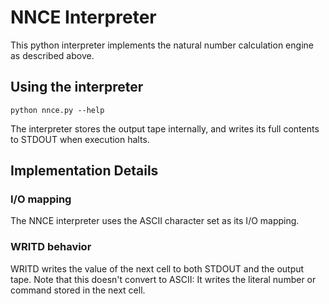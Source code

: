 # NNCE Interpreter

This python interpreter implements the natural number calculation engine as described above.
## Using the interpreter
	python nnce.py --help

The interpreter stores the output tape internally, and writes its full contents to STDOUT when execution halts.

## Implementation Details

### I/O mapping

The NNCE interpreter uses the ASCII character set as its I/O mapping.

### WRITD behavior
WRITD writes the value of the next cell to both STDOUT and the output tape. Note that this doesn't convert to ASCII: It writes the literal number or command stored in the next cell.